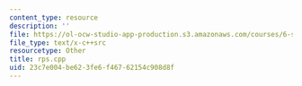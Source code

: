 ```yaml
---
content_type: resource
description: ''
file: https://ol-ocw-studio-app-production.s3.amazonaws.com/courses/6-s096-introduction-to-c-and-c-january-iap-2013/23c7e004be623fe6f46762154c908d8f_rps.cpp
file_type: text/x-c++src
resourcetype: Other
title: rps.cpp
uid: 23c7e004-be62-3fe6-f467-62154c908d8f
---
```

